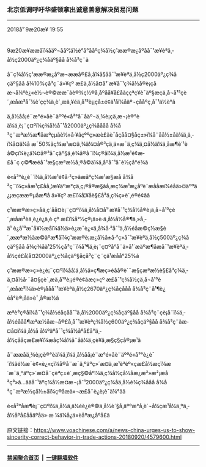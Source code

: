 ### 北京低调呼吁华盛顿拿出诚意善意解决贸易问题
------------------------

<div class="published">
 <span class="date" title="ä¸­å½æ¶é´">
  <time datetime="2018-09-20T19:55:42+08:00">
   2018å¹´9æ20æ¥ 19:55
  </time>
 </span>
</div>
<br/>
<div class="wsw">
 <p>
  9æ20æ¥ææåï¼åäº¬ååº¦ä½è°å°ååºç¾å½ç¹ææ®æ¿åºåå¯¹æ¥èªä¸­å½ç2000äº¿ç¾åäº§åå å¾å³ç¨ã
 </p>
 <p>
  å¨ç¾å½ç¹ææ®æ¿åºæ¬ææå®£å¸å¼å§åå¯¹æ¥èªä¸­å½ç2000äº¿ç¾åçäº§åå å¾10%çå³ç¨ä»¥çº æ­£ä¸­å½å¤å¹´æ¥å¯¹ç¾å½å®è¡çåæ¬å¼ºè¿«è½¬è®©ææ¯ãè®¾ç½®å¸åºåå¥å£åãççªç¥è¯äº§æç­ä¸å¬å¹³çè´¸æåæ³å¯¼è´çç¾ä¸­è´¸æä¸¥éä¸å¹³è¡¡çå±é¢ä¹åï¼åäº¬çååºç¸å¯¹ä½è°ã
 </p>
 <p>
  ä¸­å½åå¡é¨æ°é»åè¨äººé«å³°å¨åäº¬ä¸¾è¡çä¸æ¬¡è®°èä¼ä¸è¡¨ç¤ºï¼ç¾å½å¯¹å2000äº¿ç¾åååå å¾å³ç¨æªæ½æ¶åæºçµãè½»å·¥ãçººç»æè£ãè¯åç­å­å¤§åç±»ï¼å¨åå½±åä¼ä¸ä¸­ï¼å¤ä¼å æ¯50%ãç¾æ¹æ­¤ä¸¾ä¼¤å®³çä¸ä»æ¯ä¸­ç¾ä¸¤å½ä¼ä¸åæ¶è´¹èå©çï¼è¿ä¼¤å®³å¨çäº§ä¸é¾å®å¨ï¼ç®åï¼ä¸­å½æ¹é¢æ­£å¨ç ç©¶æéå¯¹æ§çæªæ½å¸®å©ä¼ä¸åºå¯¹å¯è½çå°é¾ã
 </p>
 <p>
  é«å³°è¿è¯´ï¼ä¸­å½æ¹é¢å·²ç»âæåºç¾æ¹æ§æå å¾å³ç¨ï¼ç»åæ¹ç£åå¸¦æ¥äºæ°çä¸ç¡®å®æ§ãå¸æç¾æ¹æ¿åºè¯æååæï¼éåä»¤äººä¿¡æçææ®µåæ¶å ä»¥çº æ­£ï¼å¦¥åè§£å³ä¸­ç¾ç»è´¸é®é¢ãâ
 </p>
 <p>
  ç¹ææ®æ»ç»åä¸ç´åå¤è¡¨ç¤ºï¼ä¸­å½å¤å¹´æ¥å¯¹ç¾å½å®è¡ä¸å¬å¹³çè´¸æåæ³èä¸è¿è¿ä¸è·çº æ­£ï¼å°½ç®¡ä»è·ä¸­å½å½å®¶ä¸»å¸­ä¹ è¿å¹³æ¯å¥½æåï¼ä½ä»è¿æ¯è¿«ä¸å¾å·²å¯¹ä¸­å½éåæ©ç½æ§è´¸ææªæ½ãæ©äºæ¶åï¼ç¹ææ®è¡æ¿å½å±å·²ç»å¯¹æ¥èªä¸­å½ç500äº¿ç¾åçäº§åå å¾ç¾åä¹25%çå³ç¨ï¼å¹¶ä¸è¡¨ç¤ºå°å¨ä»å¹´æäºæ¶åæå¯¹æ¥èªä¸­å½çé£å¦å¤2000äº¿ç¾åçäº§åçå³ç¨ç¨çä¹æåå°25%ã
 </p>
 <p>
  ç¹ææ®æ»ç»è¿è¡¨ç¤ºï¼åå¦ä¸­å½ä»ç¶æç»éåå®è´¨æ§çæªæ½è§£å³ç¾ä¸­ä¸¤å½å·¨å¤§çè´¸æä¸å¹³è¡¡é®é¢ãæç»çº æ­£å¯¹ç¾å½çä¸å¬å¹³è´¸æåæ³ï¼ä»è®¡ååå¯¹æ¥èªä¸­å½ç2670äº¿ç¾åçååå å¾å³ç¨å¹¶è¿éå°è®¡åä»è¯¸å®æ½ã
 </p>
 <p>
  æªè³ç®åï¼å¯¹ç¾å½éåçåå¯¹ä¸­å½2000äº¿ç¾åçäº§åå å¾å³ç¨çè¡å¨ï¼ä¸­å½éååå¶æªæ½åæ¬å®£å¸å¯¹æ¥èªç¾å½ç600äº¿ç¾åçäº§åå å¾å³ç¨ãæ­¤å¤ï¼ä¸­å½å å¼ºäºå¯¹ç¾å½åºå£å°ä¸­å½çååçæ£æ¥ï¼æåç¾å½å¨åä¼ä¸çè¥ä¸æ§ç§çå®¡æ¹ã
 </p>
 <p>
  å¨ææåä¸¾è¡çè®°èä¼ä¸ï¼ä¸­å½åå¡é¨æ°é»åè¨äººé«å³°è¿è¯´ï¼âé½æ¯è¢«è¿«çï¼å®å¨æ¯ä¸ºäºç»´æ¤ä¸­æ¹èªèº«çæ­£å½æçï¼æ´æ¯ä¸ºäºç»´æ¤å¨çèªç±è´¸æç§©åºï¼ä¸ç¾å½çå½åæ¿æ²»æ²¡æå³ç³»ã...ââå¯¹äºç¾å½æ­¤æ¬¡å¯¹2000äº¿ç¾åä¸­å½è¾ç¾ååå å¾å³ç¨æªæ½çå½±åï¼ç®åæä»¬æ­£å¨è¿è¡è¯ä¼°ãâ
 </p>
 <p>
  é«å³°åæ¶è¡¨ç¤ºï¼ä¸­å½ä¸ä¼éè¿è®©ä¸­å½è´§å¸äººæ°å¸è´¬å¼çæ¹å¼ä¸ºä¸­å½åºå£ååäºåä»·æ ¼ä¼å¿ä»èåºæ¿åºå£ã
 </p>
</div>

原文链接：https://www.voachinese.com/a/news-china-urges-us-to-show-sincerity-correct-behavior-in-trade-actions-20180920/4579600.html


------------------------
#### [禁闻聚合首页](https://github.com/gfw-breaker/banned-news/blob/master/README.md) &nbsp;|&nbsp;  [一键翻墙软件](https://github.com/gfw-breaker/nogfw/blob/master/README.md)